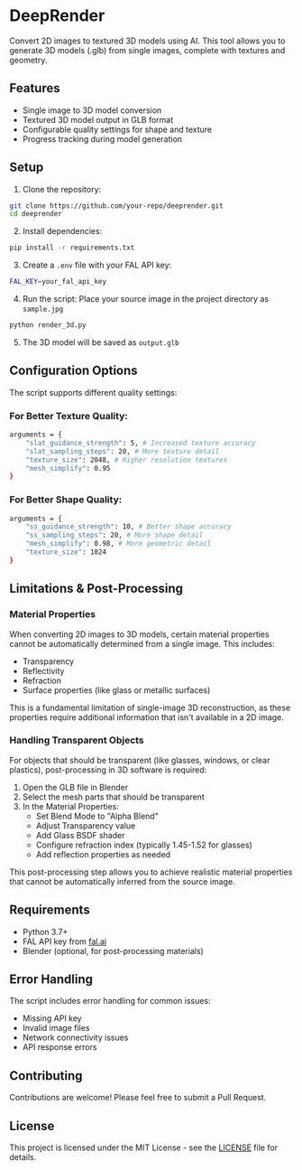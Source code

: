 # DeepRender

Convert 2D images to textured 3D models using AI. This tool allows you to generate 3D models (.glb) from single images, complete with textures and geometry.

## Features
- Single image to 3D model conversion
- Textured 3D model output in GLB format
- Configurable quality settings for shape and texture
- Progress tracking during model generation

## Setup

1. Clone the repository:
```bash
git clone https://github.com/your-repo/deeprender.git
cd deeprender
```

2. Install dependencies:
```bash
pip install -r requirements.txt
```

3. Create a `.env` file with your FAL API key:
```bash
FAL_KEY=your_fal_api_key
```

4. Run the script:
Place your source image in the project directory as `sample.jpg`

```bash
python render_3d.py
```
5. The 3D model will be saved as `output.glb`

## Configuration Options

The script supports different quality settings:

### For Better Texture Quality:
```bash
arguments = {
    "slat_guidance_strength": 5, # Increased texture accuracy
    "slat_sampling_steps": 20, # More texture detail
    "texture_size": 2048, # Higher resolution textures
    "mesh_simplify": 0.95
}
```

### For Better Shape Quality:
```bash
arguments = {
    "ss_guidance_strength": 10, # Better shape accuracy
    "ss_sampling_steps": 20, # More shape detail
    "mesh_simplify": 0.98, # More geometric detail
    "texture_size": 1024
}
```

## Limitations & Post-Processing

### Material Properties
When converting 2D images to 3D models, certain material properties cannot be automatically determined from a single image. This includes:
- Transparency
- Reflectivity
- Refraction
- Surface properties (like glass or metallic surfaces)

This is a fundamental limitation of single-image 3D reconstruction, as these properties require additional information that isn't available in a 2D image.

### Handling Transparent Objects
For objects that should be transparent (like glasses, windows, or clear plastics), post-processing in 3D software is required:

1. Open the GLB file in Blender
2. Select the mesh parts that should be transparent
3. In the Material Properties:
   - Set Blend Mode to "Alpha Blend"
   - Adjust Transparency value
   - Add Glass BSDF shader
   - Configure refraction index (typically 1.45-1.52 for glasses)
   - Add reflection properties as needed

This post-processing step allows you to achieve realistic material properties that cannot be automatically inferred from the source image.

## Requirements
- Python 3.7+
- FAL API key from [fal.ai](https://fal.ai)
- Blender (optional, for post-processing materials)

## Error Handling
The script includes error handling for common issues:
- Missing API key
- Invalid image files
- Network connectivity issues
- API response errors

## Contributing
Contributions are welcome! Please feel free to submit a Pull Request.

## License
This project is licensed under the MIT License - see the [LICENSE](LICENSE) file for details.